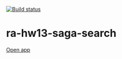 [![Build status](https://ci.appveyor.com/api/projects/status/3934vy6afa9h127x/branch/main?svg=true)](https://ci.appveyor.com/project/Antis85/ra-hw13-saga-search/branch/main)

# ra-hw13-saga-search

[Open app](https://antis85.github.io/ra-hw13-saga-search)